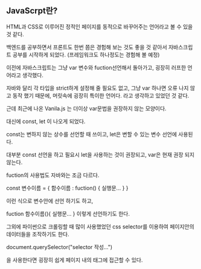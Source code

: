 ## JavaScrpt란? 
HTML과 CSS로 이루어진 정적인 페이지를 동적으로 바꾸어주는 언어라고 볼 수 있을 것 같다.

백엔드를 공부하면서 프론트도 한번 쯤은 경험해 보는 것도 좋을 것 같아서 자바스크립트 공부를 시작하게 되었다. (프레임워크도 하나정도는 경험해 볼 예정)

이전에 자바스크립트는 그냥 var 변수와 fuction선언해서 돌아가고, 굉장히 러프한 언어라고 생각했다.

자바와 달리 각 타입을 strict하게 설정해 줄 필요도 없고, 그냥 var 하나면 오류 나지 않고 동작 했기 때문에, 머릿속에 굉장히 특이한 언어다. 라고 생각하고 있었던 것 같다.

근데 최근에 나온 Vanila.js 는 더이상 var문법을 권장하지 않는 모양이다.

대신에 const, let 이 나오게 되었다.

const는 변하지 않는 상수를 선언할 때 쓰이고, let은 변할 수 있는 변수 선언에 사용된다.

대부분 const 선언을 하고 필요시 let을 사용하는 것이 권장되고, var은 현재 권장 되지 않는다.

fuction의 사용법도 자바와는 조금 다르다.

const 변수이름 = {
  함수이름 : fuction() {
  실행문...
  }
}

이런 식으로 변수안에 선언 하기도 하고,

fuction 함수이름(){
  실행문...
}
이렇게 선언하기도 한다.


그외에 파이썬으로 크롤링할 때 많이 사용했었던 css selector를 이용하여 페이지안의 데이터들을 조작하기도 한다.

document.querySelector("selector 작성...")

을 사용한다면 굉장히 쉽게 페이지 내의 태그에 접근할 수 있다.
